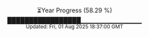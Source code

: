 <p align="center">
⏳Year Progress (58.29 %) <br>
█████████████████▁▁▁▁▁▁▁▁▁▁▁▁▁ <br>
<sub>Updated: Fri, 01 Aug 2025 18:37:00 GMT</sub>
</p>

